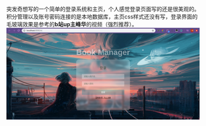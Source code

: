 突发奇想写的一个简单的登录系统和主页，个人感觉登录页面写的还是很美观的。积分管理以及账号密码连接的是本地数据库，主页css样式还没有写，登录界面的毛玻璃效果是参考的**b站up主峰华**的视频（强烈推荐）。
![avatar](https://raw.githubusercontent.com/TimGrey998/iiimg/master/img/%E6%B7%B1%E5%BA%A6%E6%88%AA%E5%9B%BE_%E9%80%89%E6%8B%A9%E5%8C%BA%E5%9F%9F_20200520155211.png)
